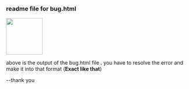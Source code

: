 ### readme file for bug.html

<img src ="https://i.imgur.com/vmYac0b.png" width="100" height="100"/>

above is  the output of the bug.html file . you have to resolve the error and make it into that format (<b>Exact like that</b>)

--thank you
